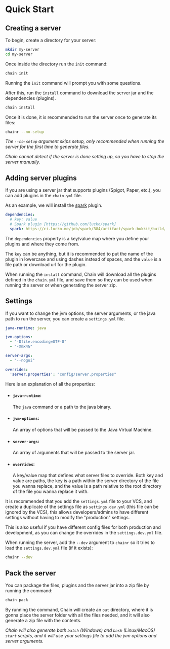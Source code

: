 # Quick Start

## Creating a server

To begin, create a directory for your server:

```bash
mkdir my-server
cd my-server
```
Once inside the directory run the `init` command:

```bash
chain init
```

Running the `init` command will prompt you with some questions.

After this, run the `install` command to download the server jar and the dependencies (plugins).

```bash
chain install
```

Once it is done, it is recommended to run the server once to generate its files:

```bash
chainr --no-setup
```

*The `--no-setup` argument skips setup, only recommended when running the server for the first time to generate files.*

*Chain cannot detect if the server is done setting up, so you have to stop the server manually.*

## Adding server plugins

If you are using a server jar that supports plugins (Spigot, Paper, etc.), you can add plugins in the `chain.yml` file.

As an example, we will install the [spark](https://github.com/lucko/spark) plugin.

```yml
dependencies:
  # key: value
  # Spark plugin [https://github.com/lucko/spark]
  spark: https://ci.lucko.me/job/spark/384/artifact/spark-bukkit/build/libs/spark-1.10.43-bukkit.jar
```

The `dependencies` property is a key/value map where you define your plugins and where they come from.

The `key` can be anything, but it is recommended to put the name of the plugin in lowercase and using dashes instead of spaces,
and the `value` is a file path or download url for the plugin.

When running the `install` command, Chain will download all the plugins defined in the `chain.yml` file, and save them so they can be used when running the server or when generating the server zip.

## Settings

If you want to change the jvm options, the server arguments, or the java path to run the server,
you can create a `settings.yml` file.

```yml
java-runtime: java

jvm-options:
  - "-Dfile.encoding=UTF-8"
  - "-Xmx4G"

server-args:
  - "--nogui"

overrides:
  'server.properties': "config/server.properties"
```

Here is an explanation of all the properties:

- #### `java-runtime`:
    The `java` command or a path to the java binary.
- #### `jvm-options`:
    An array of options that will be passed to the Java Virtual Machine.
- #### `server-args`:
    An array of arguments that will be passed to the server jar.
- #### `overrides`:
    A key/value map that defines what server files to override.
    Both key and value are paths, the key is a path within the server directory of the file you wanna replace,
    and the value is a path relative to the root directory of the file you wanna replace it with.

It is recommended that you add the `settings.yml` file to your VCS, and create a duplicate of the settings file as `settings.dev.yml` (this file can be ignored by the VCS),
this allows developers/admins to have different settings without having to modify the "production" settings.

This is also useful if you have different config files for both production and development, as you can change the overrides in the `settings.dev.yml` file.

When running the server, add the `--dev` argument to `chainr` so it tries to load the `settings.dev.yml` file (if it exists):

```bash
chainr --dev
```

## Pack the server

You can package the files, plugins and the server jar into a zip file by running the command:

```bash
chain pack
```

By running the command, Chain will create an `out` directory, where it is gonna place the server folder with all the files needed, and it will also generate a zip file with the contents.

*Chain will also generate both `batch` (Windows) and `bash` (Linux/MacOS) `start` scripts, and it will use your settings file to add the jvm options and server arguments.*
